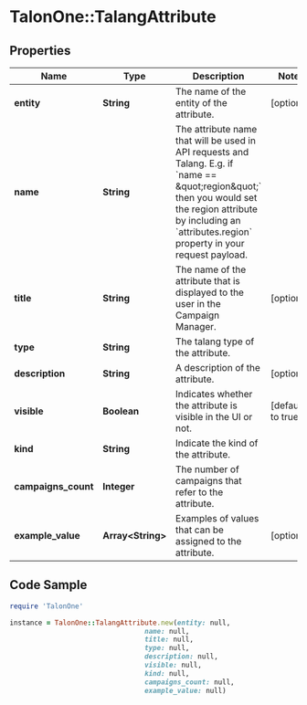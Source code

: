 # TalonOne::TalangAttribute

## Properties

Name | Type | Description | Notes
------------ | ------------- | ------------- | -------------
**entity** | **String** | The name of the entity of the attribute. | [optional] 
**name** | **String** | The attribute name that will be used in API requests and Talang. E.g. if &#x60;name &#x3D;&#x3D; \&quot;region\&quot;&#x60; then you would set the region attribute by including an &#x60;attributes.region&#x60; property in your request payload.  | 
**title** | **String** | The name of the attribute that is displayed to the user in the Campaign Manager. | [optional] 
**type** | **String** | The talang type of the attribute. | 
**description** | **String** | A description of the attribute. | [optional] 
**visible** | **Boolean** | Indicates whether the attribute is visible in the UI or not. | [default to true]
**kind** | **String** | Indicate the kind of the attribute. | 
**campaigns_count** | **Integer** | The number of campaigns that refer to the attribute. | 
**example_value** | **Array&lt;String&gt;** | Examples of values that can be assigned to the attribute. | [optional] 

## Code Sample

```ruby
require 'TalonOne'

instance = TalonOne::TalangAttribute.new(entity: null,
                                 name: null,
                                 title: null,
                                 type: null,
                                 description: null,
                                 visible: null,
                                 kind: null,
                                 campaigns_count: null,
                                 example_value: null)
```


